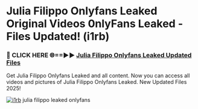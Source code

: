 # Julia Filippo Onlyfans Leaked Original Videos 0nlyFans Leaked - Files Updated! (i1rb)

<h3>🔴 CLICK HERE 🌐==►► <a href="https://tinyurl.com/3hn5wdd3" rel="nofollow">Julia Filippo Onlyfans Leaked Updated Files</a></h3>

Get Julia Filippo Onlyfans Leaked and all content. Now you can access all videos and pictures of Julia Filippo Onlyfans Leaked. New Updated Files 2025!

[![i1rb](https://i.imgur.com/4HnBqBT.gif)](https://tinyurl.com/3hn5wdd3)
julia filippo leaked onlyfans